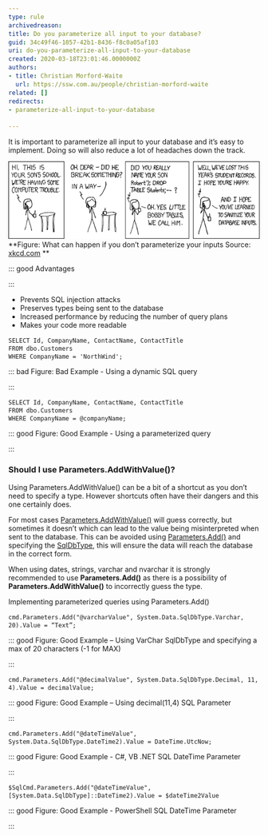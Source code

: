 ```yaml
---
type: rule
archivedreason: 
title: Do you parameterize all input to your database?
guid: 34c49f46-1057-42b1-8436-f8c0a05af103
uri: do-you-parameterize-all-input-to-your-database
created: 2020-03-18T23:01:46.0000000Z
authors:
- title: Christian Morford-Waite
  url: https://ssw.com.au/people/christian-morford-waite
related: []
redirects:
- parameterize-all-input-to-your-database

---
```


It is important to parameterize all input to your database and it’s easy to implement.
Doing so will also reduce a lot of headaches down the track.

 ![](ParameterizeSqlInputsXKCD.png) **Figure: What can happen if you don’t parameterize your inputs
Source: [xkcd.com](https://xkcd.com/327/)
** 

<!--endintro-->



::: good
Advantages

:::

* Prevents SQL injection attacks
* Preserves types being sent to the database
* Increased performance by reducing the number of query plans
* Makes your code more readable




```
SELECT Id, CompanyName, ContactName, ContactTitle
FROM dbo.Customers
WHERE CompanyName = 'NorthWind';
```



::: bad
Figure: Bad Example - Using a dynamic SQL query

:::



```
SELECT Id, CompanyName, ContactName, ContactTitle
FROM dbo.Customers
WHERE CompanyName = @companyName;
```



::: good
Figure: Good Example - Using a parameterized query

:::

### Should I use Parameters.AddWithValue()?


Using Parameters.AddWithValue() can be a bit of a shortcut as you don’t need to specify a type. However shortcuts often have their dangers and this one certainly does.

For most cases [Parameters.AddWithValue()](https://docs.microsoft.com/en-us/dotnet/api/system.data.sqlclient.sqlparametercollection.addwithvalue?view=netframework-4.8) will guess correctly, but sometimes it doesn’t which can lead to the value being misinterpreted when sent to the database. This can be avoided using [Parameters.Add()](https://docs.microsoft.com/en-us/dotnet/api/system.data.sqlclient.sqlparametercollection.add?view=netframework-4.8) and specifying the [SqlDbType](https://docs.microsoft.com/en-us/dotnet/api/system.data.sqldbtype?view=netframework-4.8), this will ensure the data will reach the database in the correct form.

When using dates, strings, varchar and nvarchar it is strongly recommended to use  **Parameters.Add()** as there is a possibility of  **Parameters.AddWithValue()** to incorrectly guess the type.

Implementing parameterized queries using Parameters.Add()



```
cmd.Parameters.Add("@varcharValue", System.Data.SqlDbType.Varchar, 20).Value = “Text”;
```



::: good
Figure: Good Example – Using VarChar SqlDbType and specifying a max of 20 characters (-1 for MAX)

:::



```
cmd.Parameters.Add("@decimalValue", System.Data.SqlDbType.Decimal, 11, 4).Value = decimalValue;
```



::: good
Figure: Good Example – Using decimal(11,4) SQL Parameter

:::



```
cmd.Parameters.Add("@dateTimeValue", System.Data.SqlDbType.DateTime2).Value = DateTime.UtcNow;
```



::: good
Figure: Good Example - C#, VB .NET SQL DateTime Parameter

:::



```
$SqlCmd.Parameters.Add("@dateTimeValue", [System.Data.SqlDbType]::DateTime2).Value = $dateTime2Value
```



::: good
Figure: Good Example - PowerShell SQL DateTime Parameter

:::
